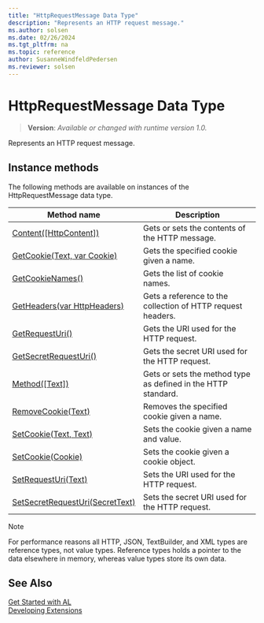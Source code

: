 ```yaml
---
title: "HttpRequestMessage Data Type"
description: "Represents an HTTP request message."
ms.author: solsen
ms.date: 02/26/2024
ms.tgt_pltfrm: na
ms.topic: reference
author: SusanneWindfeldPedersen
ms.reviewer: solsen
---
```

[//]: # (START>DO_NOT_EDIT)
[//]: # (IMPORTANT:Do not edit any of the content between here and the END>DO_NOT_EDIT.)
[//]: # (Any modifications should be made in the .xml files in the ModernDev repo.)
# HttpRequestMessage Data Type
> **Version**: _Available or changed with runtime version 1.0._

Represents an HTTP request message.



## Instance methods
The following methods are available on instances of the HttpRequestMessage data type.

|Method name|Description|
|-----------|-----------|
|[Content([HttpContent])](httprequestmessage-content-method.md)|Gets or sets the contents of the HTTP message.|
|[GetCookie(Text, var Cookie)](httprequestmessage-getcookie-method.md)|Gets the specified cookie given a name.|
|[GetCookieNames()](httprequestmessage-getcookienames-method.md)|Gets the list of cookie names.|
|[GetHeaders(var HttpHeaders)](httprequestmessage-getheaders-method.md)|Gets a reference to the collection of HTTP request headers.|
|[GetRequestUri()](httprequestmessage-getrequesturi-method.md)|Gets the URI used for the HTTP request.|
|[GetSecretRequestUri()](httprequestmessage-getsecretrequesturi-method.md)|Gets the secret URI used for the HTTP request.|
|[Method([Text])](httprequestmessage-method-method.md)|Gets or sets the method type as defined in the HTTP standard.|
|[RemoveCookie(Text)](httprequestmessage-removecookie-method.md)|Removes the specified cookie given a name.|
|[SetCookie(Text, Text)](httprequestmessage-setcookie-string-string-method.md)|Sets the cookie given a name and value.|
|[SetCookie(Cookie)](httprequestmessage-setcookie-cookie-method.md)|Sets the cookie given a cookie object.|
|[SetRequestUri(Text)](httprequestmessage-setrequesturi-method.md)|Sets the URI used for the HTTP request.|
|[SetSecretRequestUri(SecretText)](httprequestmessage-setsecretrequesturi-method.md)|Sets the secret URI used for the HTTP request.|

[//]: # (IMPORTANT: END>DO_NOT_EDIT)

> [!NOTE]  
> For performance reasons all HTTP, JSON, TextBuilder, and XML types are reference types, not value types. Reference types holds a pointer to the data elsewhere in memory, whereas value types store its own data. 

## See Also
[Get Started with AL](../../devenv-get-started.md)  
[Developing Extensions](../../devenv-dev-overview.md)  